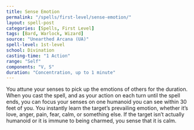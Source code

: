```yaml
---
title: Sense Emotion
permalink: "/spells/first-level/sense-emotion/"
layout: spell-post
categories: [Spells, First Level]
tags: [Bard, Warlock, Wizard]
source: "Unearthed Arcana (UA)"
spell-level: 1st-level
school: Divination
casting-time: "1 Action"
range: "Self"
components: "V, S"
duration: "Concentration, up to 1 minute"
---
```


You attune your senses to pick up the emotions of others for the duration. When you cast the spell, and as your action on each turn until the spell ends, you can focus your senses on one humanoid you can see within 30 feet of you. You instantly learn the target’s prevailing emotion, whether it’s love, anger, pain, fear, calm, or something else. If the target isn’t actually humanoid or it is immune to being charmed, you sense that it is calm.